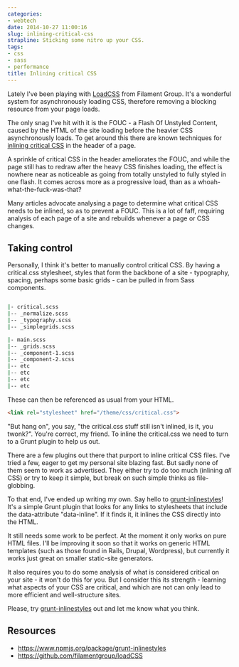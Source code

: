 ```yaml
---
categories:
- webtech
date: 2014-10-27 11:00:16
slug: inlining-critical-css
strapline: Sticking some nitro up your CSS.
tags:
- css
- sass
- performance
title: Inlining critical CSS
---
```


Lately I've been playing with <a href="https://github.com/filamentgroup/loadCSS">LoadCSS</a> from Filament Group. It's a wonderful system for asynchronously loading CSS, therefore removing a blocking resource from your page loads.

The only snag I've hit with it is the FOUC - a Flash Of Unstyled Content, caused by the HTML of the site loading before the heavier CSS asynchronously loads. To get around this there are known techniques for <a href="https://developers.google.com/speed/pagespeed/service/PrioritizeCriticalCss">inlining critical CSS</a> in the header of a page.

A sprinkle of critical CSS in the header ameliorates the FOUC, and while the page still has to redraw after the heavy CSS finishes loading, the effect is nowhere near as noticeable as going from totally unstyled to fully styled in one flash. It comes across more as a progressive load, than as a whoah-what-the-fuck-was-that?

Many articles advocate analysing a page to determine what critical CSS needs to be inlined, so as to prevent a FOUC. This is a lot of faff, requiring analysis of each page of a site and rebuilds whenever a page or CSS changes.

## Taking control

Personally, I think it's better to manually control critical CSS. By having a critical.css stylesheet, styles that form the backbone of a site - typography, spacing, perhaps some basic grids - can be pulled in from Sass components.

```bash

|- critical.scss
|-- _normalize.scss
|-- _typography.scss
|-- _simplegrids.scss

|- main.scss
|-- _grids.scss
|-- _component-1.scss
|-- _component-2.scss
|-- etc
|-- etc
|-- etc
|-- etc

```

These can then be referenced as usual from your HTML.

```html
<link rel="stylesheet" href="/theme/css/critical.css">
```

"But hang on", you say, "the critical.css stuff still isn't inlined, is it, you twonk?". You're correct, my friend. To inline the critical.css we need to turn to a Grunt plugin to help us out.

There are a few plugins out there that purport to inline critical CSS files. I've tried a few, eager to get my personal site blazing fast. But sadly none of them seem to work as advertised. They either try to do too much (inlining <em>all</em> CSS) or try to keep it simple, but break on such simple thinks as file-globbing.

To that end, I've ended up writing my own. Say hello to <a href="https://www.npmjs.org/package/grunt-inlinestyles">grunt-inlinestyles</a>! It's a simple Grunt plugin that looks for any links to stylesheets that include the data-attribute "data-inline". If it finds it, it inlines the CSS directly into the HTML.

It still needs some work to be perfect. At the moment it only works on pure HTML files. I'll be improving it soon so that it works on generic HTML templates (such as those found in Rails, Drupal, Wordpress), but currently it works just great on smaller static-site generators.

It also requires you to do some analysis of what is considered critical on your site - it won't do this for you. But I consider this its strength - learning what aspects of your CSS are critical, and which are not can only lead to more efficient and well-structure sites.

Please, try <a href="https://www.npmjs.org/package/grunt-inlinestyles">grunt-inlinestyles</a> out and let me know what you think.

## Resources
- <a href="https://www.npmjs.org/package/grunt-inlinestyles">https://www.npmjs.org/package/grunt-inlinestyles</a>
- <a href="https://github.com/filamentgroup/loadCSS">https://github.com/filamentgroup/loadCSS</a>
